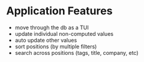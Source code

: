 # Application Features

- move through the db as a TUI
- update individual non-computed values
- auto update other values
- sort positions (by multiple filters)
- search across positions (tags, title, company, etc)
